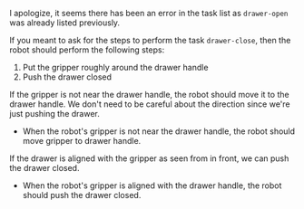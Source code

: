 I apologize, it seems there has been an error in the task list as `drawer-open` was already listed previously. 

If you meant to ask for the steps to perform the task `drawer-close`, then the robot should perform the following steps: 

1. Put the gripper roughly around the drawer handle 
2. Push the drawer closed 

If the gripper is not near the drawer handle, the robot should move it to the drawer handle. We don't need to be careful about the direction since we're just pushing the drawer. 

- When the robot's gripper is not near the drawer handle, the robot should move gripper to drawer handle.

If the drawer is aligned with the gripper as seen from in front, we can push the drawer closed. 

- When the robot's gripper is aligned with the drawer handle, the robot should push the drawer closed.